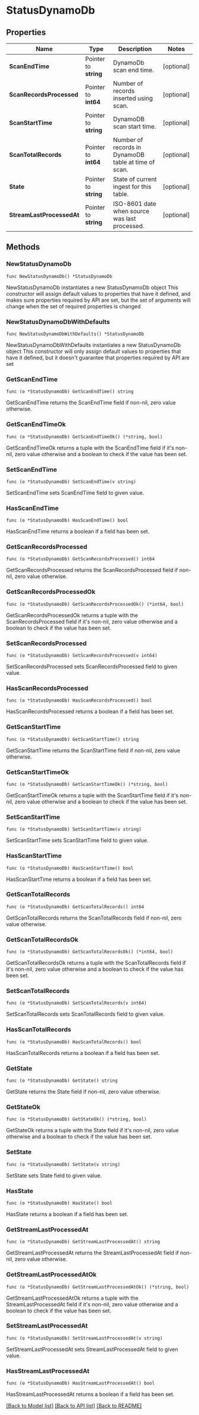 # StatusDynamoDb

## Properties

Name | Type | Description | Notes
------------ | ------------- | ------------- | -------------
**ScanEndTime** | Pointer to **string** | DynamoDb scan end time. | [optional] 
**ScanRecordsProcessed** | Pointer to **int64** | Number of records inserted using scan. | [optional] 
**ScanStartTime** | Pointer to **string** | DynamoDB scan start time. | [optional] 
**ScanTotalRecords** | Pointer to **int64** | Number of records in DynamoDB table at time of scan. | [optional] 
**State** | Pointer to **string** | State of current ingest for this table. | [optional] 
**StreamLastProcessedAt** | Pointer to **string** | ISO-8601 date when source was last processed. | [optional] 

## Methods

### NewStatusDynamoDb

`func NewStatusDynamoDb() *StatusDynamoDb`

NewStatusDynamoDb instantiates a new StatusDynamoDb object
This constructor will assign default values to properties that have it defined,
and makes sure properties required by API are set, but the set of arguments
will change when the set of required properties is changed

### NewStatusDynamoDbWithDefaults

`func NewStatusDynamoDbWithDefaults() *StatusDynamoDb`

NewStatusDynamoDbWithDefaults instantiates a new StatusDynamoDb object
This constructor will only assign default values to properties that have it defined,
but it doesn't guarantee that properties required by API are set

### GetScanEndTime

`func (o *StatusDynamoDb) GetScanEndTime() string`

GetScanEndTime returns the ScanEndTime field if non-nil, zero value otherwise.

### GetScanEndTimeOk

`func (o *StatusDynamoDb) GetScanEndTimeOk() (*string, bool)`

GetScanEndTimeOk returns a tuple with the ScanEndTime field if it's non-nil, zero value otherwise
and a boolean to check if the value has been set.

### SetScanEndTime

`func (o *StatusDynamoDb) SetScanEndTime(v string)`

SetScanEndTime sets ScanEndTime field to given value.

### HasScanEndTime

`func (o *StatusDynamoDb) HasScanEndTime() bool`

HasScanEndTime returns a boolean if a field has been set.

### GetScanRecordsProcessed

`func (o *StatusDynamoDb) GetScanRecordsProcessed() int64`

GetScanRecordsProcessed returns the ScanRecordsProcessed field if non-nil, zero value otherwise.

### GetScanRecordsProcessedOk

`func (o *StatusDynamoDb) GetScanRecordsProcessedOk() (*int64, bool)`

GetScanRecordsProcessedOk returns a tuple with the ScanRecordsProcessed field if it's non-nil, zero value otherwise
and a boolean to check if the value has been set.

### SetScanRecordsProcessed

`func (o *StatusDynamoDb) SetScanRecordsProcessed(v int64)`

SetScanRecordsProcessed sets ScanRecordsProcessed field to given value.

### HasScanRecordsProcessed

`func (o *StatusDynamoDb) HasScanRecordsProcessed() bool`

HasScanRecordsProcessed returns a boolean if a field has been set.

### GetScanStartTime

`func (o *StatusDynamoDb) GetScanStartTime() string`

GetScanStartTime returns the ScanStartTime field if non-nil, zero value otherwise.

### GetScanStartTimeOk

`func (o *StatusDynamoDb) GetScanStartTimeOk() (*string, bool)`

GetScanStartTimeOk returns a tuple with the ScanStartTime field if it's non-nil, zero value otherwise
and a boolean to check if the value has been set.

### SetScanStartTime

`func (o *StatusDynamoDb) SetScanStartTime(v string)`

SetScanStartTime sets ScanStartTime field to given value.

### HasScanStartTime

`func (o *StatusDynamoDb) HasScanStartTime() bool`

HasScanStartTime returns a boolean if a field has been set.

### GetScanTotalRecords

`func (o *StatusDynamoDb) GetScanTotalRecords() int64`

GetScanTotalRecords returns the ScanTotalRecords field if non-nil, zero value otherwise.

### GetScanTotalRecordsOk

`func (o *StatusDynamoDb) GetScanTotalRecordsOk() (*int64, bool)`

GetScanTotalRecordsOk returns a tuple with the ScanTotalRecords field if it's non-nil, zero value otherwise
and a boolean to check if the value has been set.

### SetScanTotalRecords

`func (o *StatusDynamoDb) SetScanTotalRecords(v int64)`

SetScanTotalRecords sets ScanTotalRecords field to given value.

### HasScanTotalRecords

`func (o *StatusDynamoDb) HasScanTotalRecords() bool`

HasScanTotalRecords returns a boolean if a field has been set.

### GetState

`func (o *StatusDynamoDb) GetState() string`

GetState returns the State field if non-nil, zero value otherwise.

### GetStateOk

`func (o *StatusDynamoDb) GetStateOk() (*string, bool)`

GetStateOk returns a tuple with the State field if it's non-nil, zero value otherwise
and a boolean to check if the value has been set.

### SetState

`func (o *StatusDynamoDb) SetState(v string)`

SetState sets State field to given value.

### HasState

`func (o *StatusDynamoDb) HasState() bool`

HasState returns a boolean if a field has been set.

### GetStreamLastProcessedAt

`func (o *StatusDynamoDb) GetStreamLastProcessedAt() string`

GetStreamLastProcessedAt returns the StreamLastProcessedAt field if non-nil, zero value otherwise.

### GetStreamLastProcessedAtOk

`func (o *StatusDynamoDb) GetStreamLastProcessedAtOk() (*string, bool)`

GetStreamLastProcessedAtOk returns a tuple with the StreamLastProcessedAt field if it's non-nil, zero value otherwise
and a boolean to check if the value has been set.

### SetStreamLastProcessedAt

`func (o *StatusDynamoDb) SetStreamLastProcessedAt(v string)`

SetStreamLastProcessedAt sets StreamLastProcessedAt field to given value.

### HasStreamLastProcessedAt

`func (o *StatusDynamoDb) HasStreamLastProcessedAt() bool`

HasStreamLastProcessedAt returns a boolean if a field has been set.


[[Back to Model list]](../README.md#documentation-for-models) [[Back to API list]](../README.md#documentation-for-api-endpoints) [[Back to README]](../README.md)



